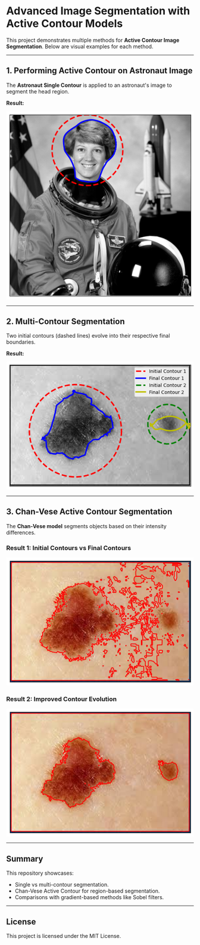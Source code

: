 # Advanced Image Segmentation with Active Contour Models

This project demonstrates multiple methods for **Active Contour Image Segmentation**. Below are visual examples for each method.

---

## 1. Performing Active Contour on Astronaut Image

The **Astronaut Single Contour** is applied to an astronaut's image to segment the head region.

**Result:**

![Astronaut Single Contour](images/astronaut_single_contour.png)

---

## 2. Multi-Contour Segmentation

Two initial contours (dashed lines) evolve into their respective final boundaries.

**Result:**

![Multi-Contour Segmentation](images/multi_contour.png)

---

## 3. Chan-Vese Active Contour Segmentation

The **Chan-Vese model** segments objects based on their intensity differences.

### Result 1: Initial Contours vs Final Contours

![Chan-Vese Active Contour 1](images/Chan-Vese_Active_Contour_1.png)

### Result 2: Improved Contour Evolution

![Chan-Vese Active Contour 2](images/Chan-Vese_Active_Contour_2.png)

---

## Summary

This repository showcases:

- Single vs multi-contour segmentation.
- Chan-Vese Active Contour for region-based segmentation.
- Comparisons with gradient-based methods like Sobel filters.

---

## License

This project is licensed under the MIT License.
